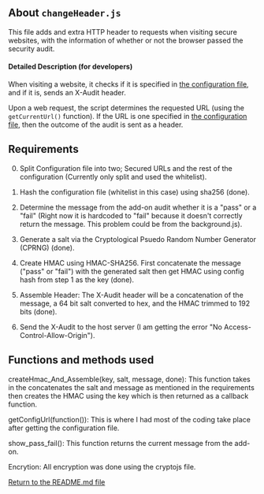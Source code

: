  ## About `changeHeader.js`

This file adds and extra HTTP header to requests when visiting secure websites, with the information of whether or not the browser passed the security audit. 

#### Detailed Description (for developers)

When visiting a website, it checks if it is specified in [the configuration file](writing_config.md), and if it is, sends an X-Audit header. 

Upon a web request, the script determines the requested URL (using the `getCurrentUrl()` function). If the URL is one specified in [the configuration file](writing_config.md), then the outcome of the audit is sent as a header. 

Requirements
-------------

0. Split Configuration file into two; Secured URLs and the rest of the configuration (Currently only split and used the whitelist).

1. Hash the configuration file (whitelist in this case) using sha256 (done).

2. Determine the message from the add-on audit whether it is a "pass" or a "fail" (Right now it is hardcoded to "fail" because it doesn't correctly return the message. This problem could be from the background.js).

3. Generate a salt via the Cryptological Psuedo Random Number Generator (CPRNG) (done).

4. Create HMAC using HMAC-SHA256. First concatenate the message ("pass" or "fail") with the generated salt then get HMAC using config hash from step 1 as the key (done).

5. Assemble Header: The X-Audit header will be a concatenation of the message, a 64 bit salt converted to hex, and the HMAC trimmed to 192 bits (done).

6. Send the X-Audit to the host server (I am getting the error "No Access-Control-Allow-Origin").


Functions and methods used
------------------------------------
createHmac_And_Assemble(key, salt, message, done): This function takes in the concatenates the salt and message as mentioned in the requirements then creates the HMAC using the key which is then returned as a callback function.

getConfigUrl(function()): This is where I had most of the coding take place after getting the configuration file.

show_pass_fail(): This function returns the current message from the add-on.

Encrytion: All encryption was done using the cryptojs file.

[Return to the README.md file](../README.md)
